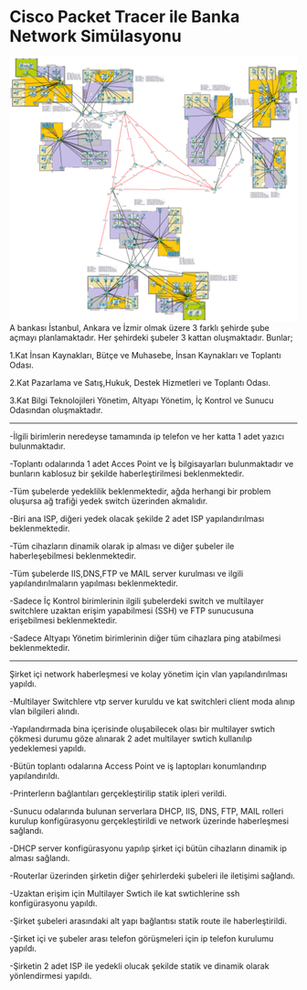 # Cisco Packet Tracer ile Banka Network Simülasyonu
![proje](proje.png)
A bankası İstanbul, Ankara ve İzmir olmak üzere 3 farklı şehirde şube açmayı planlamaktadır. Her şehirdeki şubeler 3 kattan oluşmaktadır. Bunlar; 

1.Kat İnsan Kaynakları, Bütçe ve Muhasebe, İnsan Kaynakları ve Toplantı Odası.

2.Kat Pazarlama ve Satış,Hukuk, Destek Hizmetleri ve Toplantı Odası.

3.Kat Bilgi Teknolojileri Yönetim, Altyapı Yönetim, İç Kontrol ve Sunucu Odasından oluşmaktadır.

--------------------------------------------------------------------------------------------------------------------------
-İlgili birimlerin neredeyse tamamında ip telefon ve her katta 1 adet yazıcı bulunmaktadır.

-Toplantı odalarında 1 adet Acces Point ve İş bilgisayarları bulunmaktadır ve bunların kablosuz bir şekilde haberleştirilmesi beklenmektedir.

-Tüm şubelerde yedeklilik beklenmektedir, ağda herhangi bir problem oluşursa ağ trafiği yedek switch üzerinden akmalıdır.

-Biri ana ISP, diğeri yedek olacak şekilde 2 adet ISP yapılandırılması beklenmektedir.

-Tüm cihazların dinamik olarak ip alması ve diğer şubeler ile haberleşebilmesi beklenmektedir.

-Tüm şubelerde IIS,DNS,FTP ve MAIL server kurulması ve ilgili yapılandırılmaların yapılması beklenmektedir.

-Sadece İç Kontrol birimlerinin ilgili şubelerdeki switch ve multilayer switchlere uzaktan erişim yapabilmesi (SSH) ve FTP sunucusuna erişebilmesi beklenmektedir.

-Sadece Altyapı Yönetim birimlerinin diğer tüm cihazlara ping atabilmesi beklenmektedir.

--------------------------------------------------------------------------------------------------------------------------

Şirket içi network haberleşmesi ve kolay yönetim için vlan yapılandırılması yapıldı.

-Multilayer Switchlere vtp server kuruldu ve kat switchleri client moda alınıp vlan bilgileri alındı.

-Yapılandırmada bina içerisinde oluşabilecek olası bir multilayer swtich çökmesi durumu göze alınarak 2 adet multilayer swtich kullanılıp yedeklemesi yapıldı.

-Bütün toplantı odalarına Access Point ve iş laptopları konumlandırıp yapılandırıldı.

-Printerlerın bağlantıları gerçekleştirilip statik ipleri verildi.

-Sunucu odalarında bulunan serverlara DHCP, IIS, DNS, FTP, MAIL rolleri kurulup konfigürasyonu gerçekleştirildi ve network üzerinde haberleşmesi sağlandı.

-DHCP server konfigürasyonu yapılıp şirket içi bütün cihazların dinamik ip alması sağlandı.

-Routerlar üzerinden şirketin diğer şehirlerdeki şubeleri ile iletişimi sağlandı.

-Uzaktan erişim için Multilayer Swtich ile kat swtichlerine ssh konfigürasyonu yapıldı.

-Şirket şubeleri arasındaki alt yapı bağlantısı statik route ile haberleştirildi.

-Şirket içi ve şubeler arası telefon görüşmeleri için ip telefon kurulumu yapıldı.

-Şirketin 2 adet ISP ile yedekli olucak şekilde statik ve dinamik olarak yönlendirmesi yapıldı.

